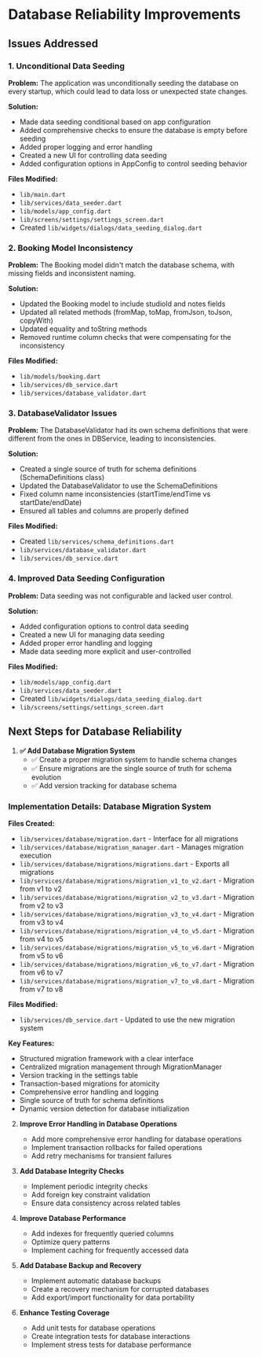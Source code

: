 # Database Reliability Improvements

## Issues Addressed

### 1. Unconditional Data Seeding
**Problem:** The application was unconditionally seeding the database on every startup, which could lead to data loss or unexpected state changes.

**Solution:**
- Made data seeding conditional based on app configuration
- Added comprehensive checks to ensure the database is empty before seeding
- Added proper logging and error handling
- Created a new UI for controlling data seeding
- Added configuration options in AppConfig to control seeding behavior

**Files Modified:**
- `lib/main.dart`
- `lib/services/data_seeder.dart`
- `lib/models/app_config.dart`
- `lib/screens/settings/settings_screen.dart`
- Created `lib/widgets/dialogs/data_seeding_dialog.dart`

### 2. Booking Model Inconsistency
**Problem:** The Booking model didn't match the database schema, with missing fields and inconsistent naming.

**Solution:**
- Updated the Booking model to include studioId and notes fields
- Updated all related methods (fromMap, toMap, fromJson, toJson, copyWith)
- Updated equality and toString methods
- Removed runtime column checks that were compensating for the inconsistency

**Files Modified:**
- `lib/models/booking.dart`
- `lib/services/db_service.dart`
- `lib/services/database_validator.dart`

### 3. DatabaseValidator Issues
**Problem:** The DatabaseValidator had its own schema definitions that were different from the ones in DBService, leading to inconsistencies.

**Solution:**
- Created a single source of truth for schema definitions (SchemaDefinitions class)
- Updated the DatabaseValidator to use the SchemaDefinitions
- Fixed column name inconsistencies (startTime/endTime vs startDate/endDate)
- Ensured all tables and columns are properly defined

**Files Modified:**
- Created `lib/services/schema_definitions.dart`
- `lib/services/database_validator.dart`
- `lib/services/db_service.dart`

### 4. Improved Data Seeding Configuration
**Problem:** Data seeding was not configurable and lacked user control.

**Solution:**
- Added configuration options to control data seeding
- Created a new UI for managing data seeding
- Added proper error handling and logging
- Made data seeding more explicit and user-controlled

**Files Modified:**
- `lib/models/app_config.dart`
- `lib/services/data_seeder.dart`
- Created `lib/widgets/dialogs/data_seeding_dialog.dart`
- `lib/screens/settings/settings_screen.dart`

## Next Steps for Database Reliability

1. **✅ Add Database Migration System**
   - ✅ Create a proper migration system to handle schema changes
   - ✅ Ensure migrations are the single source of truth for schema evolution
   - ✅ Add version tracking for database schema

### Implementation Details: Database Migration System

**Files Created:**
- `lib/services/database/migration.dart` - Interface for all migrations
- `lib/services/database/migration_manager.dart` - Manages migration execution
- `lib/services/database/migrations/migrations.dart` - Exports all migrations
- `lib/services/database/migrations/migration_v1_to_v2.dart` - Migration from v1 to v2
- `lib/services/database/migrations/migration_v2_to_v3.dart` - Migration from v2 to v3
- `lib/services/database/migrations/migration_v3_to_v4.dart` - Migration from v3 to v4
- `lib/services/database/migrations/migration_v4_to_v5.dart` - Migration from v4 to v5
- `lib/services/database/migrations/migration_v5_to_v6.dart` - Migration from v5 to v6
- `lib/services/database/migrations/migration_v6_to_v7.dart` - Migration from v6 to v7
- `lib/services/database/migrations/migration_v7_to_v8.dart` - Migration from v7 to v8

**Files Modified:**
- `lib/services/db_service.dart` - Updated to use the new migration system

**Key Features:**
- Structured migration framework with a clear interface
- Centralized migration management through MigrationManager
- Version tracking in the settings table
- Transaction-based migrations for atomicity
- Comprehensive error handling and logging
- Single source of truth for schema definitions
- Dynamic version detection for database initialization

2. **Improve Error Handling in Database Operations**
   - Add more comprehensive error handling for database operations
   - Implement transaction rollbacks for failed operations
   - Add retry mechanisms for transient failures

3. **Add Database Integrity Checks**
   - Implement periodic integrity checks
   - Add foreign key constraint validation
   - Ensure data consistency across related tables

4. **Improve Database Performance**
   - Add indexes for frequently queried columns
   - Optimize query patterns
   - Implement caching for frequently accessed data

5. **Add Database Backup and Recovery**
   - Implement automatic database backups
   - Create a recovery mechanism for corrupted databases
   - Add export/import functionality for data portability

6. **Enhance Testing Coverage**
   - Add unit tests for database operations
   - Create integration tests for database interactions
   - Implement stress tests for database performance
